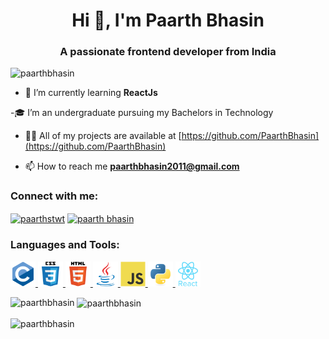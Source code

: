 <h1 align="center">Hi 👋, I'm Paarth Bhasin</h1>
<h3 align="center">A passionate frontend developer from India</h3>


<p align="left"> <img src="https://komarev.com/ghpvc/?username=paarthbhasin&label=Profile%20views&color=0e75b6&style=flat" alt="paarthbhasin" /> </p>

- 🌱 I’m currently learning **ReactJs**

-🎓 I’m an undergraduate pursuing my Bachelors in Technology 

- 👨‍💻 All of my projects are available at [https://github.com/PaarthBhasin](https://github.com/PaarthBhasin)

- 📫 How to reach me **paarthbhasin2011@gmail.com**

<h3 align="left">Connect with me:</h3>
<p align="left">
<a href="https://twitter.com/paarthstwt" target="blank"><img align="center" src="https://raw.githubusercontent.com/rahuldkjain/github-profile-readme-generator/master/src/images/icons/Social/twitter.svg" alt="paarthstwt" height="30" width="40" /></a>
<a href="https://linkedin.com/in/paarth bhasin" target="blank"><img align="center" src="https://raw.githubusercontent.com/rahuldkjain/github-profile-readme-generator/master/src/images/icons/Social/linked-in-alt.svg" alt="paarth bhasin" height="30" width="40" /></a>
</p>

<h3 align="left">Languages and Tools:</h3>
<p align="left"> <a href="https://www.cprogramming.com/" target="_blank" rel="noreferrer"> <img src="https://raw.githubusercontent.com/devicons/devicon/master/icons/c/c-original.svg" alt="c" width="40" height="40"/> </a> <a href="https://www.w3schools.com/css/" target="_blank" rel="noreferrer"> <img src="https://raw.githubusercontent.com/devicons/devicon/master/icons/css3/css3-original-wordmark.svg" alt="css3" width="40" height="40"/> </a> <a href="https://www.w3.org/html/" target="_blank" rel="noreferrer"> <img src="https://raw.githubusercontent.com/devicons/devicon/master/icons/html5/html5-original-wordmark.svg" alt="html5" width="40" height="40"/> </a> <a href="https://www.java.com" target="_blank" rel="noreferrer"> <img src="https://raw.githubusercontent.com/devicons/devicon/master/icons/java/java-original.svg" alt="java" width="40" height="40"/> </a> <a href="https://developer.mozilla.org/en-US/docs/Web/JavaScript" target="_blank" rel="noreferrer"> <img src="https://raw.githubusercontent.com/devicons/devicon/master/icons/javascript/javascript-original.svg" alt="javascript" width="40" height="40"/> </a> <a href="https://www.python.org" target="_blank" rel="noreferrer"> <img src="https://raw.githubusercontent.com/devicons/devicon/master/icons/python/python-original.svg" alt="python" width="40" height="40"/> </a> <a href="https://reactjs.org/" target="_blank" rel="noreferrer"> <img src="https://raw.githubusercontent.com/devicons/devicon/master/icons/react/react-original-wordmark.svg" alt="react" width="40" height="40"/> </a> </p>

<p><img align="left" src="https://github-readme-stats.vercel.app/api/top-langs?username=paarthbhasin&show_icons=true&locale=en&layout=compact" alt="paarthbhasin" /></p>

<p>&nbsp;<img align="center" src="https://github-readme-stats.vercel.app/api?username=paarthbhasin&show_icons=true&locale=en" alt="paarthbhasin" /></p>

<p><img align="center" src="https://github-readme-streak-stats.herokuapp.com/?user=paarthbhasin&" alt="paarthbhasin" /></p>

